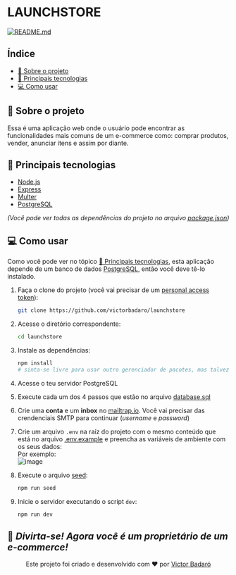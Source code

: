 # LAUNCHSTORE

[![README.md](https://img.shields.io/badge/-Read%20in%20English-brightgreen?style=for-the-badge)](./README.md)

## Índice
- [🧾 Sobre o projeto](#-sobre-o-projeto)
- [🚀 Principais tecnologias](#-principais-tecnologias)
- [💻 Como usar](#-como-usar)

## 🧾 Sobre o projeto
Essa é uma aplicação web onde o usuário pode encontrar as funcionalidades mais comuns de um e-commerce como: comprar produtos, vender, anunciar itens e assim por diante.

## 🚀 Principais tecnologias
- [Node.js](https://nodejs.org/)
- [Express](https://expressjs.com/)
- [Multer](https://github.com/expressjs/multer)
- [PostgreSQL](https://www.postgresql.org/)

_(Você pode ver todas as dependências do projeto no arquivo [package.json](./package.json))_

## 💻 Como usar
Como você pode ver no tópico [🚀 Principais tecnologias](#-principais-tecnologias), esta aplicação depende de um banco de dados [PostgreSQL](https://www.postgresql.org/), então você deve tê-lo instalado.<br />

1. Faça o clone do projeto (você vai precisar de um [personal access token](https://docs.github.com/pt/get-started/getting-started-with-git/about-remote-repositories#cloning-with-https-urls)):
   ```bash
   git clone https://github.com/victorbadaro/launchstore
   ```

2. Acesse o diretório correspondente:
   ```bash
   cd launchstore
   ```

3. Instale as dependências:
   ```bash
   npm install
   # sinta-se livre para usar outro gerenciador de pacotes, mas talvez você queira usar o npm uma vez que já existe um arquivo package-lock.json na raíz do projeto
   ```

4. Acesse o teu servidor PostgreSQL

5. Execute cada um dos 4 passos que estão no arquivo [database.sql](./database.sql)

6. Crie uma **conta** e um **inbox** no [mailtrap.io](mailtrap.io). Você vai precisar das crendenciais SMTP para continuar (*username* e *password*)

7. Crie um arquivo `.env` na raíz do projeto com o mesmo conteúdo que está no arquivo [.env.example](./.env.example) e preencha as variáveis de ambiente com os seus dados:<br />
   Por exemplo:<br />
   ![image](https://github.com/victorbadaro/launchstore/assets/9096344/523fc419-6751-435d-b505-3fedf0cd7ffb)

8. Execute o arquivo [seed](./seed.js):
   ```bash
   npm run seed
   ```

9. Inicie o servidor executando o script `dev`:
   ```bash
   npm run dev
   ```

🎉 _**Divirta-se! Agora você é um proprietário de um e-commerce!**_
---

<p align="center">Este projeto foi criado e desenvolvido com ❤ por <a href="https://github.com/victorbadaro">Victor Badaró</a></p>
